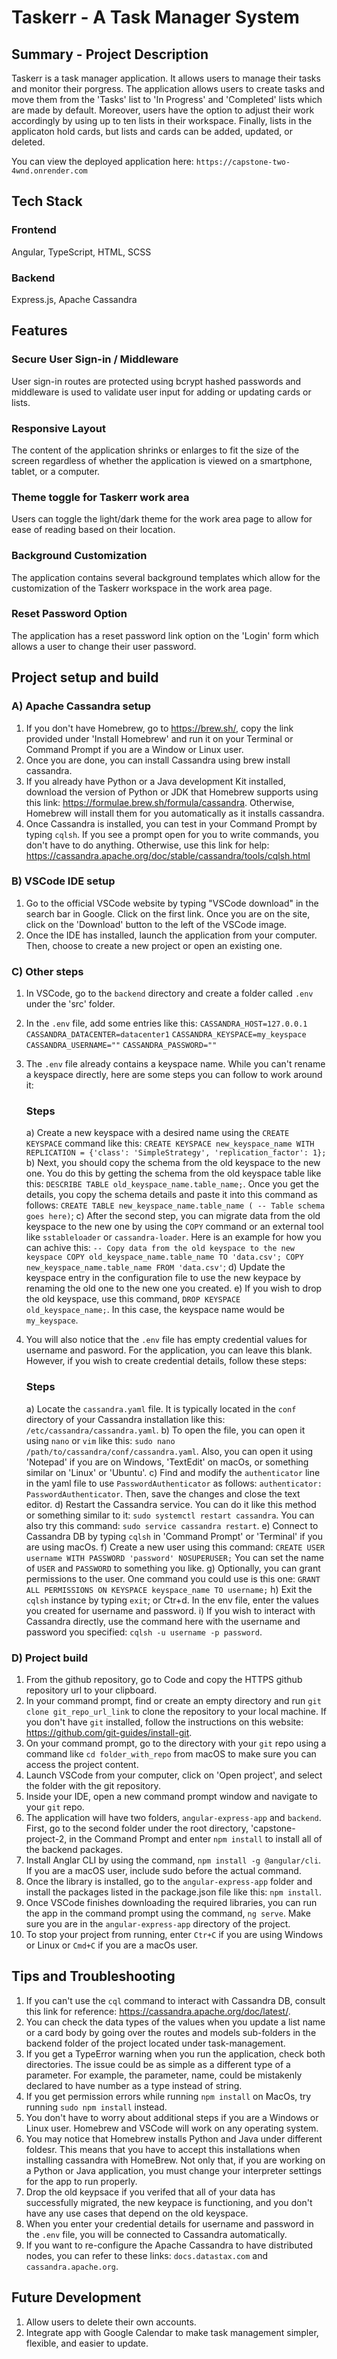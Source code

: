 
# Taskerr - A Task Manager System

## Summary - Project Description

Taskerr is a task manager application. It allows users to manage
their tasks and monitor their porgress. The application allows users
to create tasks and move them from the 'Tasks' list to 'In Progress' and
'Completed' lists which are made by default. Moreover, users have the 
option to adjust their work accordingly by using up to ten lists in their workspace. 
Finally, lists in the applicaton hold cards, but lists and cards can be added, updated, or deleted.

You can view the deployed application here: `https://capstone-two-4wnd.onrender.com`

## Tech Stack

### Frontend

Angular, TypeScript, HTML, SCSS

### Backend

Express.js, Apache Cassandra

## Features

### Secure User Sign-in / Middleware

User sign-in routes are protected using bcrypt hashed passwords and middleware
is used to validate user input for adding or updating cards or lists.

### Responsive Layout

The content of the application shrinks or enlarges to fit the size of the screen regardless of 
whether the application is viewed on a smartphone, tablet, or a computer.

### Theme toggle for Taskerr work area
Users can toggle the light/dark theme for the work area page to allow for ease of reading based on their location.

### Background Customization
The application contains several background templates which allow for the customization of the Taskerr workspace in the work area page.

### Reset Password Option
The application has a reset password link option on the 'Login'
form which allows a user to change their user password.

## Project setup and build

### A) Apache Cassandra setup
1. If you don't have Homebrew, go to https://brew.sh/, copy the link provided under 'Install Homebrew'
   and run it on your Terminal or Command Prompt if you are a Window or Linux user.
2. Once you are done, you can install Cassandra using brew install cassandra.
3. If you already have Python or a Java development Kit installed, download the version of Python or
   JDK that Homebrew supports using this link: https://formulae.brew.sh/formula/cassandra. Otherwise,
   Homebrew will install them for you automatically as it installs cassandra.  
4. Once Cassandra is installed, you can test in your Command Prompt by typing `cqlsh`. If you see a prompt
   open for you to write commands, you don't have to do anything. Otherwise, use this link for help:
   https://cassandra.apache.org/doc/stable/cassandra/tools/cqlsh.html
   
### B) VSCode IDE setup
1. Go to the official VSCode website by typing "VSCode download" in the search bar in Google. Click on the first link.
   Once you are on the site, click on the 'Download' button to the left of the VSCode image.
2. Once the IDE has installed, launch the application from your computer. Then, choose to create a new
   project or open an existing one.

### C) Other steps
1. In VSCode, go to the `backend` directory and create a folder called `.env` under the 'src' folder.
2. In the `.env` file, add some entries like this: `CASSANDRA_HOST=127.0.0.1`
                                                   `CASSANDRA_DATACENTER=datacenter1`
                                                   `CASSANDRA_KEYSPACE=my_keyspace`
                                                   `CASSANDRA_USERNAME=""`
                                                   `CASSANDRA_PASSWORD=""`
3. The `.env` file already contains a keyspace name. While you can't rename a keyspace directly, here are some steps you can follow to work around it:

   ### Steps
   a) Create a new keyspace with a desired name using the `CREATE KEYSPACE` command like this: `CREATE KEYSPACE new_keyspace_name WITH REPLICATION = {'class': 'SimpleStrategy', 'replication_factor': 1};`
   b) Next, you should copy the schema from the old keyspace to the new one. You do this by getting the
   schema from the old keyspace table like this: `DESCRIBE TABLE old_keyspace_name.table_name;`. Once
   you get the details, you copy the schema details and paste it into this command as follows: `CREATE TABLE new_keyspace_name.table_name (
   -- Table schema goes here)`;
   c) After the second step, you can migrate data from the old keyspace to the new one by using the `COPY` command or an external tool like `sstableloader` or `cassandra-loader`. Here is an example for how you can achive this: `-- Copy data from the old keyspace to the new keyspace COPY old_keyspace_name.table_name TO 'data.csv'; COPY new_keyspace_name.table_name FROM 'data.csv'`;
   d) Update the keyspace entry in the configuration file to use the new keypace by renaming the old one to the new one you created.
   e) If you wish to drop the old keyspace, use this command, `DROP KEYSPACE old_keyspace_name;`. In this case, the keyspace name would be `my_keyspace`.

   
5. You will also notice that the `.env` file has empty credential values for username and pasword. For the application, you can leave this blank. However, if you wish to create credential details, follow these steps:

   ### Steps
   a) Locate the `cassandra.yaml` file. It is typically located in the `conf` directory of your Cassandra installation like this: `/etc/cassandra/cassandra.yaml`.
   b) To open the file, you can open it using `nano` or `vim` like this: `sudo nano /path/to/cassandra/conf/cassandra.yaml`. Also, you can open it using 'Notepad' if you are on Windows, 'TextEdit' on macOs, or something similar on 'Linux' or 'Ubuntu'.
   c) Find and modify the `authenticator` line in the yaml file to use `PasswordAuthenticator` as follows:
   `authenticator: PasswordAuthenticator`. Then, save the changes and close the text editor.
   d) Restart the Cassandra service. You can do it like this method or something similar to it: `sudo systemctl restart cassandra`. You can also try this command: `sudo service cassandra restart`.
   e) Connect to Cassandra DB by typing `cqlsh` in 'Command Prompt' or 'Terminal' if you are using macOs.
   f) Create a new user using this command: `CREATE USER username WITH PASSWORD 'password' NOSUPERUSER;`
   You can set the name of `USER` and `PASSWORD` to something you like.
   g) Optionally, you can grant permissions to the user. One command you could use is this one: `GRANT ALL PERMISSIONS ON KEYSPACE keyspace_name TO username;`
   h) Exit the `cqlsh` instance by typing `exit`; or Ctr+d. In the env file, enter the values you created for username and password.
   i) If you wish to interact with Cassandra directly, use the command here with the username and password you specified: `cqlsh -u username -p password`.

### D) Project build
1. From the github repository, go to Code and copy the HTTPS github repository url to your clipboard.
2. In your command prompt, find or create an empty directory and run `git clone git_repo_url_link` to
clone the repository to your local machine. If you don't have `git` installed, follow the instructions 
on this website: https://github.com/git-guides/install-git.
3. On your command prompt, go to the directory with your `git` repo using a command like `cd folder_with_repo`
from macOS to make sure you can access the project content. 
4. Launch VSCode from your computer, click on 'Open project', and select the folder with the git 
repository.
5. Inside your IDE, open a new command prompt window and navigate to your `git` repo.
6. The application will have two folders, `angular-express-app` and `backend`. First, go to the second folder under the
   root directory, 'capstone-project-2, in the Command Prompt and enter `npm install` to install all of the backend packages.
7. Install Anglar CLI by using the command, `npm install -g @angular/cli`. If you are a macOS user, include sudo before the
   actual command.
8. Once the library is installed, go to the `angular-express-app` folder and install the packages listed in the package.json
   file like this: `npm install`.
10. Once VSCode finishes downloading the required libraries, you can run the app in the command prompt using
   the command, `ng serve`. Make sure you are in the `angular-express-app` directory of the project.
11. To stop your project from running, enter `Ctr+C` if you are using Windows or Linux or `Cmd+C` if you are
   a macOs user.

## Tips and Troubleshooting

1. If you can't use the `cql` command to interact with Cassandra DB, consult this
   link for reference: https://cassandra.apache.org/doc/latest/.
2. You can check the data types of the values when you update a list name or a card body 
   by going over the routes and models sub-folders in the backend folder of the project located
   under task-management.
3. If you get a TypeError warning when you run the application, check both directories. The issue
   could be as simple as a different type of a parameter. For example, the parameter, name, could be
   mistakenly declared to have number as a type instead of string.
4. If you get permission errors while running `npm install` on MacOs, try running `sudo npm install`
   instead.
5. You don't have to worry about additional steps if you are a Windows or Linux user. Homebrew and VSCode
   will work on any operating system.
6. You may notice that Homebrew installs Python and Java under different foldesr. This means that you have to accept
   this installations when installing cassandra with HomeBrew. Not only that, if you are working on a Python or Java
   application, you must change your interpreter settings for the app to run properly. 
7. Drop the old keypsace if you verifed that all of your data has successfully migrated, the new keypace
is functioning, and you don't have any use cases that
depend on the old keyspace.
8. When you enter your credential details for username and password in the `.env` file, you will be connected to Cassandra automatically.
9. If you want to re-configure the Apache Cassandra to have distributed nodes, you can refer to these links: `docs.datastax.com` and
   `cassandra.apache.org`.

## Future Development

1. Allow users to delete their own accounts.
2. Integrate app with Google Calendar to make task management simpler, flexible, and easier to update.


